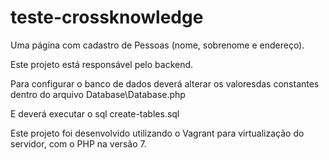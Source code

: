 # teste-crossknowledge
Uma página com cadastro de Pessoas (nome, sobrenome e endereço).

Este projeto está responsável pelo backend.

Para configurar o banco de dados deverá alterar os valoresdas constantes dentro do arquivo Database\Database.php

E deverá executar o sql create-tables.sql

Este projeto foi desenvolvido utilizando o Vagrant para virtualização do servidor, com o PHP na versão 7.